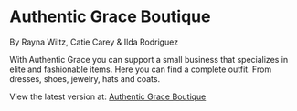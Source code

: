 # Authentic Grace Boutique

<p>By Rayna Wiltz, Catie Carey & Ilda Rodriguez</p>
<p>With Authentic Grace you can support a small business that specializes in elite and fashionable items. Here you can find a complete outfit. From dresses, shoes, jewelry, hats and coats.</p>

View the latest version at:
[Authentic Grace Boutique](https://webdevrayna.github.io/Boutique-Website/)

